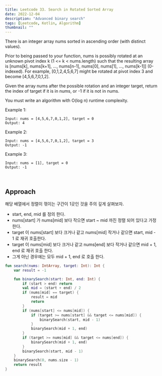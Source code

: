 ```yaml
---
title: Leetcode 33. Search in Rotated Sorted Array
date: 2022-12-04
description: "Advanced binary search"
tags: [Leetcode, Kotlin, Algorithm]
thumbnail: ""
---
```


There is an integer array nums sorted in ascending order (with distinct values).

Prior to being passed to your function, nums is possibly rotated at an unknown pivot index k (1 <= k < nums.length) such that the resulting array is [nums[k], nums[k+1], ..., nums[n-1], nums[0], nums[1], ..., nums[k-1]] (0-indexed). For example, [0,1,2,4,5,6,7] might be rotated at pivot index 3 and become [4,5,6,7,0,1,2].

Given the array nums after the possible rotation and an integer target, return the index of target if it is in nums, or -1 if it is not in nums.

You must write an algorithm with O(log n) runtime complexity.

Example 1:

```
Input: nums = [4,5,6,7,0,1,2], target = 0
Output: 4
```

Example 2:

```
Input: nums = [4,5,6,7,0,1,2], target = 3
Output: -1
```

Example 3:
```
Input: nums = [1], target = 0
Output: -1
```
<br/>

## Approach

해당 배열에서 정렬이 꺾이는 구간이 1곳인 것을 주의 깊게 살펴보자.

- start, end, mid 를 정의 한다.
- nums[start] 가 nums[mid] 보다 작으면 start ~ mid 까진 정렬 되어 있다고 가정한다.
- target 이 nums[start] 보다 크거나 같고 nums[mid] 작거나 같으면 start, mid - 1 로 재귀 호출한다.
- target 이 nums[mid] 보다 크거나 같고 nums[end] 보다 작거나 같으면 mid + 1, end 로 재귀 호출 한다.
- 그게 아닌 경우에는 모두 mid + 1, end 로 호출 한다.

```kotlin
fun search(nums: IntArray, target: Int): Int {
    var result = -1

    fun binarySearch(start: Int, end: Int) {
        if (start > end) return
        val mid = (start + end) / 2
        if (nums[mid] == target) {
            result = mid
            return
        }
        if (nums[start] <= nums[mid]) {
            if (target >= nums[start] && target <= nums[mid]) {
                binarySearch(start, mid - 1)
            }
            binarySearch(mid + 1, end)
        }
        if (target >= nums[mid] && target <= nums[end]) {
            binarySearch(mid + 1, end)
        }
        binarySearch(start, mid - 1)
    }
    binarySearch(0, nums.size - 1)
    return result
}
```